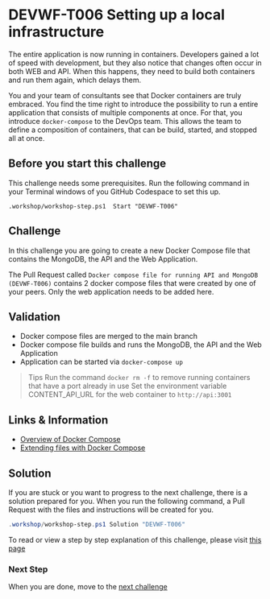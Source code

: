 # DEVWF-T006 Setting up a local infrastructure

The entire application is now running in containers. Developers gained a lot of speed with development, but they also notice that changes often occur in both WEB and API. When this happens, they need to build both containers and run them again, which delays them. 

You and your team of consultants see that Docker containers are truly embraced. You find the time right to introduce the possibility to run a entire application that consists of multiple components at once. For that, you introduce `docker-compose` to the DevOps team. This allows the team to define a composition of containers, that can be build, started, and stopped all at once.

## Before you start this challenge

This challenge needs some prerequisites. Run the following command in your Terminal windows of you GitHub Codespace to set this up.
```
.workshop/workshop-step.ps1  Start "DEVWF-T006"
```

## Challenge 

In this challenge you are going to create a new Docker Compose file that contains the MongoDB, the API and the Web Application. 

The Pull Request called `Docker compose file for running API and MongoDB (DEVWF-T006)` contains 2 docker compose files that were created by one of your peers. Only the web application needs to be added here. 

## Validation 

* Docker compose files are merged to the main branch
* Docker compose file builds and runs the MongoDB, the API and the Web Application
* Application can be started via `docker-compose up`

> Tips
> Run the command `docker rm -f` to remove running containers that have a port already in use
> Set the environment variable CONTENT_API_URL for the web container to `http://api:3001`

## Links & Information

* [Overview of Docker Compose](https://docs.docker.com/compose/)
* [Extending files with Docker Compose](https://docs.docker.com/compose/extends/)

## Solution

If you are stuck or you want to progress to the next challenge, there is a solution prepared for you. When you run the following command, a Pull Request with the files and instructions will be created for you. 

```powershell
.workshop/workshop-step.ps1 Solution "DEVWF-T006"
```

To read or view a step by step explanation of this challenge, please visit [this page]()

### Next Step
When you are done, move to the [next challenge](DEVWF-T007.md)